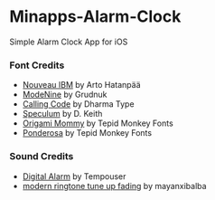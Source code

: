 # Minapps-Alarm-Clock
Simple Alarm Clock App for iOS

### Font Credits

 - [Nouveau IBM](https://www.dafont.com/nouveau-ibm.font) by Arto Hatanpää
 - [ModeNine](https://www.dafont.com/modenine.font) by Grudnuk
 - [Calling Code](https://www.dafont.com/calling-code.font) by Dharma Type
 - [Speculum](https://www.dafont.com/speculum.font) by D. Keith
 - [Origami Mommy](http://www.1001fonts.com/origami-mommy-font.html) by Tepid Monkey Fonts
 - [Ponderosa](http://www.1001fonts.com/ponderosa-font.html) by Tepid Monkey Fonts

### Sound Credits

 - [Digital Alarm](https://freesound.org/people/Tempouser/sounds/123349/) by Tempouser
 - [modern ringtone tune up fading](https://freesound.org/people/mayanxibalba/sounds/168123/) by mayanxibalba